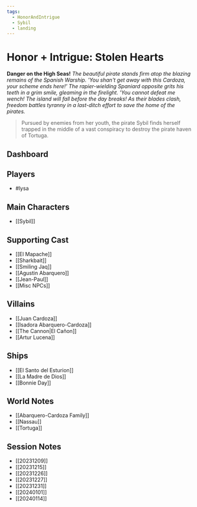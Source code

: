 ```yaml
---
tags:
  - HonorAndIntrigue
  - Sybil
  - landing
---
```

# Honor + Intrigue: Stolen Hearts
**Danger on the High Seas!**
*The beautiful pirate stands firm atop the blazing remains of the Spanish Warship.  'You shan't get away with this Cardoza, your scheme ends here!'
The rapier-wielding Spaniard opposite grits his teeth in a grim smile, gleaming in the firelight.  'You cannot defeat me wench!  The island will fall before the day breaks!*
*As their blades clash, freedom battles tyranny in a last-ditch effort to save the home of the pirates.*
> Pursued by enemies from her youth, the pirate Sybil finds herself trapped in the middle of a vast conspiracy to destroy the pirate haven of Tortuga.
## Dashboard

## Players
- #lysa 
## Main Characters
- [[Sybil]]
## Supporting Cast
- [[El Mapache]]
- [[Sharkbait]]
- [[Smiling Jaq]]
- [[Agustin Abarquero]]
- [[Jean-Paul]]
- [[Misc NPCs]]
## Villains
- [[Juan Cardoza]]
- [[Isadora Abarquero-Cardoza]]
- [[The Cannon|El Cañon]]
- [[Artur Lucena]]
## Ships
- [[El Santo del Esturion]]
- [[La Madre de Dios]]
- [[Bonnie Day]]
## World Notes
- [[Abarquero-Cardoza Family]]
- [[Nassau]]
- [[Tortuga]]
## Session Notes
- [[20231209]]
- [[20231215]]
- [[20231226]]
- [[20231227]]
- [[20231231]]
- [[20240101]]
- [[20240114]]
